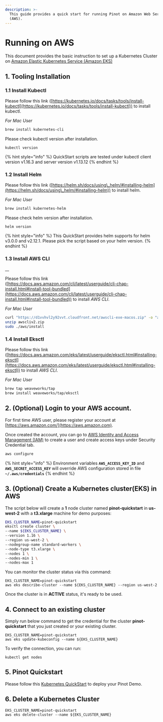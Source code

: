 ```yaml
---
description: >-
  This guide provides a quick start for running Pinot on Amazon Web Services
  (AWS).
---
```


# Running on AWS

This document provides the basic instruction to set up a Kubernetes Cluster on [Amazon Elastic Kubernetes Service (Amazon EKS)](https://aws.amazon.com/eks/)

## 1. Tooling Installation

### **1.1 Install Kubectl**

Please follow this link ([https://kubernetes.io/docs/tasks/tools/install-kubectl](https://kubernetes.io/docs/tasks/tools/install-kubectl)) to install kubectl.

_For Mac User_

```bash
brew install kubernetes-cli
```

Please check kubectl version after installation.

```
kubectl version
```

{% hint style="info" %}
QuickStart scripts are tested under kubectl client version v1.16.3 and server version v1.13.12
{% endhint %}

### **1.2 Install Helm**

Please follow this link ([https://helm.sh/docs/using\_helm/#installing-helm](https://helm.sh/docs/using\_helm/#installing-helm)) to install helm.

_For Mac User_

```bash
brew install kubernetes-helm
```

Please check helm version after installation.

```
helm version
```

{% hint style="info" %}
This QuickStart provides helm supports for helm v3.0.0 and v2.12.1. Please pick the script based on your helm version.
{% endhint %}

### **1.3 Install AWS CLI**

__

Please follow this link ([https://docs.aws.amazon.com/cli/latest/userguide/cli-chap-install.html#install-tool-bundled](https://docs.aws.amazon.com/cli/latest/userguide/cli-chap-install.html#install-tool-bundled)) to install _AWS CLI_.

_For Mac User_

```bash
curl "https://d1vvhvl2y92vvt.cloudfront.net/awscli-exe-macos.zip" -o "awscliv2.zip"
unzip awscliv2.zip
sudo ./aws/install
```

### **1.4 Install Eksctl**

Please follow this link ([https://docs.aws.amazon.com/eks/latest/userguide/eksctl.html#installing-eksctl](https://docs.aws.amazon.com/eks/latest/userguide/eksctl.html#installing-eksctl)) to install _AWS CLI_.

_For Mac User_

```bash
brew tap weaveworks/tap
brew install weaveworks/tap/eksctl
```

## 2. (Optional) **Login to your AWS account.**

For first time AWS user, please register your account at [https://aws.amazon.com/](https://aws.amazon.com).

Once created the account, you can go to [AWS Identity and Access Management (IAM)](https://console.aws.amazon.com/iam/home#/home) to create a user and create access keys under Security Credential tab.&#x20;

```bash
aws configure
```

{% hint style="info" %}
Environment variables **`AWS_ACCESS_KEY_ID`** and **`AWS_SECRET_ACCESS_KEY`** will override  AWS configuration stored in file **`~/.aws/credentials`**
{% endhint %}

## 3. (Optional) Create a Kubernetes cluster(EKS) in AWS&#x20;

The script below will create a **1** node cluster named **pinot-quickstart** in **us-west-2** with a **t3.xlarge** machine for demo purposes:

```bash
EKS_CLUSTER_NAME=pinot-quickstart
eksctl create cluster \
--name ${EKS_CLUSTER_NAME} \
--version 1.16 \
--region us-west-2 \
--nodegroup-name standard-workers \
--node-type t3.xlarge \
--nodes 1 \
--nodes-min 1 \
--nodes-max 1
```

You can monitor the cluster status via this command:

```
EKS_CLUSTER_NAME=pinot-quickstart
aws eks describe-cluster --name ${EKS_CLUSTER_NAME} --region us-west-2
```

Once the cluster is in **ACTIVE** status, it's ready to be used.

## **4. Connect to an existing cluster**

Simply run below command to get the credential for the cluster **pinot-quickstart** that you just created or your existing cluster.

```
EKS_CLUSTER_NAME=pinot-quickstart
aws eks update-kubeconfig --name ${EKS_CLUSTER_NAME}
```

To verify the connection, you can run:

```
kubectl get nodes
```

## 5. Pinot Quickstart

Please follow this [Kubernetes QuickStart](../kubernetes-quickstart.md) to deploy your Pinot Demo.

## 6. Delete a Kubernetes Cluster

```
EKS_CLUSTER_NAME=pinot-quickstart
aws eks delete-cluster --name ${EKS_CLUSTER_NAME}
```
